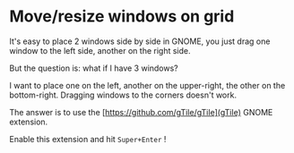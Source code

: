 # Move/resize windows on grid #

It's easy to place 2 windows side by side in GNOME, you just drag one window to the left side, another on the right side.

But the question is: what if I have 3 windows?

I want to place one on the left, another on the upper-right, the other on the bottom-right. Dragging windows to the corners doesn't work.

The answer is to use the [https://github.com/gTile/gTile](gTile) GNOME extension.

Enable this extension and hit `Super+Enter` !
